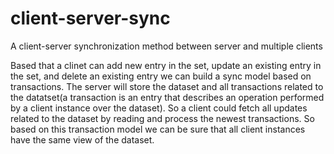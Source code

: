 # client-server-sync
A client-server synchronization method between server and multiple clients

Based that a clinet can add new entry in the set, update an existing entry in the set, and delete an existing entry we can build a sync model based on transactions.
The server will store the dataset and all transactions related to the datatset(a transaction is an entry that describes an operation performed by a client instance over the dataset).
So a client could fetch all updates related to the dataset by reading and process the newest transactions. So based on this transaction model we can be sure that all
client instances have the same view of the dataset.
